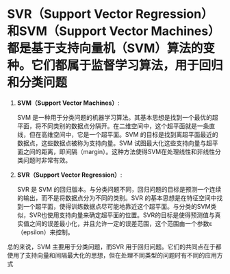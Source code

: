 # SVR（Support Vector Regression）和SVM（Support Vector Machines）都是基于支持向量机（SVM）算法的变种。它们都属于监督学习算法，用于回归和分类问题

1. **SVM（Support Vector Machines）**:

   SVM 是一种用于分类问题的机器学习算法。其基本思想是找到一个最优的超平面，将不同类别的数据点分隔开。在二维空间中，这个超平面就是一条直线，但在高维空间中，它是一个超平面。SVM 的目标是找到离超平面最近的数据点，这些数据点被称为支持向量。SVM 试图最大化这些支持向量与超平面之间的距离，即间隔（margin）。这种方法使得SVM在处理线性和非线性分类问题时非常有效。

2. **SVR（Support Vector Regression）**:

   SVR 是 SVM 的回归版本。与分类问题不同，回归问题的目标是预测一个连续的输出，而不是将数据点分为不同的类别。SVR 的基本思想是在特征空间中找到一个超平面，使得训练数据点尽可能地靠近这个超平面。与分类的SVM类似，SVR也使用支持向量来确定超平面的位置。SVR的目标是使得预测值与真实值之间的误差最小化，并且允许一定的误差范围，这个范围由一个参数ε（epsilon）来控制。

总的来说，SVM 主要用于分类问题，而SVR 用于回归问题。它们的共同点在于都使用了支持向量和间隔最大化的思想，但在处理不同类型的问题时有不同的应用方式
